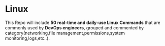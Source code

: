 # Linux
This Repo will include **50 real-time and daily-use Linux Commands** that are commonly used by **DevOps engineers**, grouped and commented by category(networking,file management,permissions,system monitoring,logs,etc..).
